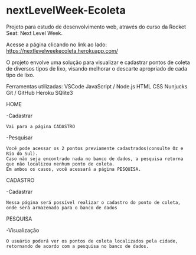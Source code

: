 # nextLevelWeek-Ecoleta
Projeto para estudo de desenvolvimento web, através do curso da Rocket Seat: Next Level Week. 

Acesse a página clicando no link ao lado: https://nextlevelweekecoleta.herokuapp.com/

O projeto envolve uma solução para visualizar e cadastrar pontos de coleta de diversos tipos de lixo, visando melhorar o descarte 
apropriado de cada tipo de lixo.

Ferramentas utilizadas:
VSCode
JavaScript / Node.js
HTML
CSS
Nunjucks
Git / GitHub
Heroku
SQlite3

HOME

  -Cadastrar 
  
    Vai para a página CADASTRO

  -Pesquisar
  
    Você pode acessar os 2 pontos previamente cadastrados(consulte Oz e Rio do Sul).
    Caso não seja encontrado nada no banco de dados, a pesquisa retorna que não localizou nenhum ponto de coleta.
    Em ambos os casos, você acessará a página PESQUISA.
    
CADASTRO

  -Cadastrar
  
    Nessa página será possível realizar o cadastro do ponto de coleta, onde será armazenado para o banco de dados
  
PESQUISA

  -Visualização
  
    O usuário poderá ver os pontos de coleta localizados pela cidade, retornando de acordo com a pesquisa no banco de dados.
